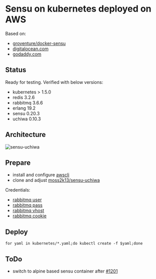# Sensu on kubernetes deployed on AWS

Based on:
- [groventure/docker-sensu](https://github.com/groventure/docker-sensu)
- [digitalocean.com](https://www.digitalocean.com/community/tutorials/how-to-configure-sensu-monitoring-rabbitmq-and-redis-on-ubuntu-14-04)
- [godaddy.com](https://www.godaddy.com/garage/tech/config/install-sensu-ubuntu-14-04/)

## Status

Ready for testing. Verified with below versions:
- kubernetes > 1.5.0
- redis 3.2.6
- rabbitmq 3.6.6
- erlang 19.2
- sensu 0.20.3
- uchiwa 0.10.3

## Architecture

![sensu-uchiwa](https://www.gliffy.com/go/share/image/s4ogmb3tv2ldglqba7eg.png?utm_medium=live-embed&utm_source=custom)

## Prepare

- install and configure [awscli](http://docs.aws.amazon.com/cli/latest/userguide/installing.html)
- clone and adjust [moss2k13/sensu-uchiwa](https://github.com/moss2k13/sensu-uchiwa)

Credentials:
- [rabbitmq user](https://github.com/moss2k13/sensu-uchiwa/blob/master/kubernetes/10-secret-rabbitmq.yaml#L8)
- [rabbitmq pass](https://github.com/moss2k13/sensu-uchiwa/blob/master/kubernetes/10-secret-rabbitmq.yaml#L9)
- [rabbitmq vhost](https://github.com/moss2k13/sensu-uchiwa/blob/master/kubernetes/10-secret-rabbitmq.yaml#L10)
- [rabbitmq cookie](https://github.com/moss2k13/sensu-uchiwa/blob/master/kubernetes/10-secret-rabbitmq.yaml#L7)

## Deploy

```
for yaml in kubernetes/*.yaml;do kubectl create -f $yaml;done
```
## ToDo

- switch to alpine based sensu container after [#1201](https://github.com/sensu/sensu/issues/1201)
